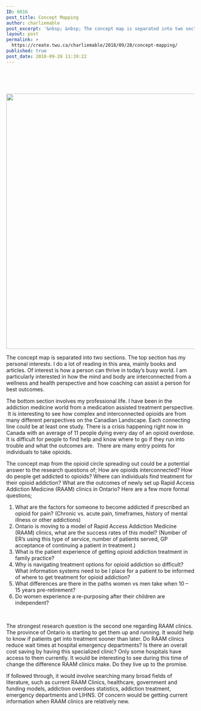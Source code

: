 ```yaml
---
ID: 6016
post_title: Concept Mapping
author: charliemable
post_excerpt: '&nbsp; &nbsp; The concept map is separated into two sections. The top section has my personal interests. I do a lot of reading in this area, mainly books and articles. Of interest is how a person can thrive in today&rsquo;s busy world. I am particularly interested in how the mind and body are interconnected from [&hellip;]'
layout: post
permalink: >
  https://create.twu.ca/charliemable/2018/09/28/concept-mapping/
published: true
post_date: 2018-09-28 11:39:22
---
```

<p>&nbsp;</p>
<p>&nbsp;</p>
<p><img class="wp-image-325 aligncenter" src="http://create.twu.ca/charliemable/files/2018/09/Research-Mapping-300x243.png" alt="" width="841" height="681" srcset="https://create.twu.ca/charliemable/files/2018/09/Research-Mapping-300x243.png 300w, https://create.twu.ca/charliemable/files/2018/09/Research-Mapping-768x622.png 768w, https://create.twu.ca/charliemable/files/2018/09/Research-Mapping-1024x830.png 1024w, https://create.twu.ca/charliemable/files/2018/09/Research-Mapping-676x548.png 676w, https://create.twu.ca/charliemable/files/2018/09/Research-Mapping.png 1069w" sizes="(max-width: 841px) 100vw, 841px" /></p>
<p>The concept map is separated into two sections. The top section has my personal interests. I do a lot of reading in this area, mainly books and articles. Of interest is how a person can thrive in today’s busy world. I am particularly interested in how the mind and body are interconnected from a wellness and health perspective and how coaching can assist a person for best outcomes.</p>
<p>The bottom section involves my professional life. I have been in the addiction medicine world from a medication assisted treatment perspective. &nbsp;It is interesting to see how complex and interconnected opioids are from many different perspectives on the Canadian Landscape. Each connecting line could be at least one study. There is a crisis happening right now in Canada with an average of 11 people dying every day of an opioid overdose. It is difficult for people to find help and know where to go if they run into trouble and what the outcomes are.&nbsp; There are many entry points for individuals to take opioids.</p>
<p>The concept map from the opioid circle spreading out could be a potential answer to the research questions of; How are opioids interconnected? How do people get addicted to opioids? Where can individuals find treatment for their opioid addiction? What are the outcomes of newly set up Rapid Access Addiction Medicine (RAAM) clinics in Ontario? Here are a few more formal questions;</p>
<ol>
<li>What are the factors for someone to become addicted if prescribed an opioid for pain? (Chronic vs. acute pain, timeframes, history of mental illness or other addictions)</li>
<li>Ontario is moving to a model of Rapid Access Addiction Medicine (RAAM) clinics, what are the success rates of this model? (Number of ER’s using this type of service, number of patients served, GP acceptance of continuing a patient in treatment.)</li>
<li>What is the patient experience of getting opioid addiction treatment in family practice?</li>
<li>Why is navigating treatment options for opioid addiction so difficult? What information systems need to be I place for a patient to be informed of where to get treatment for opioid addiction?</li>
<li>What differences are there in the paths women vs men take when 10 – 15 years pre-retirement?</li>
<li>Do women experience a re-purposing after their children are independent?</li>
</ol>
<p>&nbsp;</p>
<p>The strongest research question is the second one regarding RAAM clinics. The province of Ontario is starting to get them up and running. It would help to know if patients get into treatment sooner than later. Do RAAM clinics reduce wait times at hospital emergency departments? Is there an overall cost saving by having this specialized clinic? Only some hospitals have access to them currently. It would be interesting to see during this time of change the difference RAAM clinics make. Do they live up to the promise.</p>
<p>If followed through, it would involve searching many broad fields of literature, such as current RAAM Clinics, healthcare, government and funding models, addiction overdoes statistics, addiction treatment, emergency departments and LIHNS. Of concern would be getting current information when RAAM clinics are relatively new.</p>
<p>&nbsp;</p>